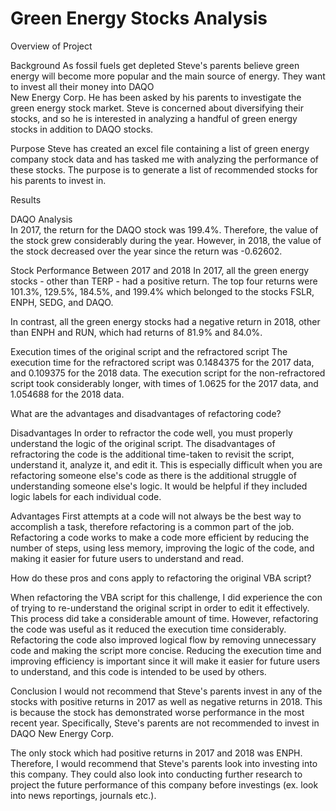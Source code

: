 # Green Energy Stocks Analysis

Overview of Project

  Background
  As fossil fuels get depleted Steve's parents believe green energy will become more 
  popular and the main source of energy. They want to invest all their money into DAQO    
  New Energy Corp. He has been asked by his parents to investigate the green energy 
  stock market.  Steve is concerned about diversifying their stocks, and so he is 
  interested in analyzing a handful of green energy stocks in addition to DAQO stocks.
  
  Purpose 
  Steve has created an excel file containing a list of green energy company stock data 
  and has tasked me with analyzing the performance of these stocks. The purpose is to 
  generate a list of recommended stocks for his parents to invest in. 

Results
   
   DAQO Analysis  
   In 2017, the return for the DAQO stock was 199.4%. Therefore, the value of the stock 
   grew considerably during the year. However, in 2018, the value of the stock decreased 
   over the year since the return was -0.62602. 
   
   Stock Performance Between 2017 and 2018
   In 2017, all the green energy stocks - other than TERP - had a positive return. The top four returns were 101.3%, 
   129.5%, 184.5%, and 199.4% which belonged to the stocks FSLR, ENPH, SEDG, and DAQO.
   
   In contrast, all the green energy stocks had a negative return in 2018, other than 
   ENPH and RUN, which had returns of 81.9% and 84.0%. 
   
   Execution times of the original script and the refractored script
   The execution time for the refractored script was 0.1484375 for the 2017 data, and 
   0.109375 for the 2018 data. The execution script for the non-refractored script took 
   considerably longer, with times of 1.0625 for the 2017 data, and 1.054688 for the 2018 data.

What are the advantages and disadvantages of refactoring code?

   Disadvantages
   In order to refractor the code well, you must properly understand the logic of the original script. The disadvantages of refractoring the code is the additional time-taken to 
   revisit the script, understand it, analyze it, and edit it. This is especially difficult when you are refactoring someone else's code as there is the additional struggle of 
   understanding someone else's logic. It would be helpful if they included logic labels for each individual code.
 
   Advantages
   First attempts at a code will not always be the best way to accomplish a task, therefore refactoring is a common part of the job. Refactoring a code works to make a code more 
   efficient by reducing the number of steps, using less memory, improving the logic of the code, and making it easier for future users to understand and read.  

How do these pros and cons apply to refactoring the original VBA script?

  When refactoring the VBA script for this challenge, I did experience the con of trying to re-understand the original script in order to edit it effectively. This process did 
  take a considerable amount of time. However, refactoring the code was useful as it reduced the execution time considerably. Refactoring the code also improved logical flow by 
  removing unnecessary code and making the script more concise. Reducing the execution time and improving efficiency is important since it will make it easier for future users 
  to understand, and this code is intended to be used by others.

Conclusion
   I would not recommend that Steve's parents invest in any of the stocks with positive returns in 2017 as well as negative returns in 2018. This is because the 
   stock has demonstrated worse performance in the most recent year. Specifically, Steve's parents are not recommended to invest in DAQO New Energy Corp. 
   
   The only stock which had positive returns in 2017 and 2018 was ENPH. Therefore, I would recommend that Steve's parents look into investing into this company. They could also 
   look into conducting further research to project the future performance of this company before investings (ex. look into news reportings, journals etc.). 
